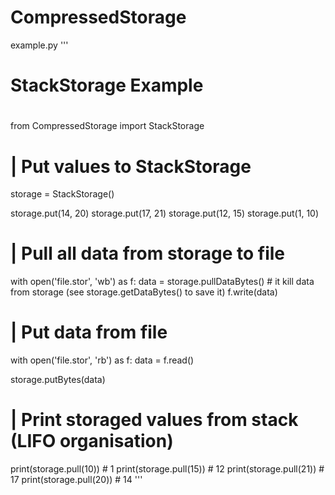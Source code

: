 # CompressedStorage

example.py
'''
#                                   #
#        StackStorage Example       #
#                                   #

from CompressedStorage import StackStorage


# | Put values to StackStorage
storage = StackStorage()

storage.put(14, 20)
storage.put(17, 21)
storage.put(12, 15)
storage.put(1, 10)


# | Pull all data from storage to file
with open('file.stor', 'wb') as f:
    data = storage.pullDataBytes() # it kill data from storage (see storage.getDataBytes() to save it)
    f.write(data)


# | Put data from file
with open('file.stor', 'rb') as f:
    data = f.read()

storage.putBytes(data)


# | Print storaged values from stack (LIFO organisation)
print(storage.pull(10)) # 1
print(storage.pull(15)) # 12
print(storage.pull(21)) # 17
print(storage.pull(20)) # 14
'''
